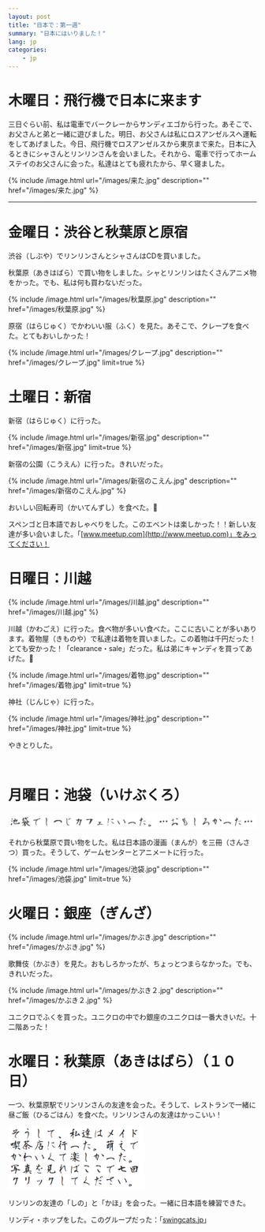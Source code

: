 ```yaml
---
layout: post
title: "日本で：第一週"
summary: "日本にはいりました！"
lang: jp
categories:
    - jp
---
```


木曜日：飛行機で日本に来ます
==============

三日ぐらい前、私は電車でバークレーからサンディエゴから行った。あそこで、お父さんと弟と一緒に遊びました。明日、お父さんは私にロスアンゼルスへ運転をしてあげました。今日、飛行機でロスアンゼルスから東京まで来た。日本に入るときにシャさんとリンリンさんを会いました。それから、電車で行ってホームステイのお父さんに会った。私達はとても疲れたから、早く寝ました。

{% include /image.html url="/images/来た.jpg" description="" href="/images/来た.jpg" %}

* * *

金曜日：渋谷と秋葉原と原宿
==============

渋谷（しぶや）でリンリンさんとシャさんはCDを買いました。

秋葉原（あきはばら）で買い物をしました。シャとリンリンはたくさんアニメ物をかった。でも、私は何も買わないだった。

{% include /image.html url="/images/秋葉原.jpg" description="" href="/images/秋葉原.jpg" %}

原宿（はらじゅく）でかわいい服（ふく）を見た。あそこで、クレープを食べた。とてもおいしかった！

{% include /image.html url="/images/クレープ.jpg" description="" href="/images/クレープ.jpg" limit=true %}

土曜日：新宿
==============

新宿（はらじゅく）に行った。

{% include /image.html url="/images/新宿.jpg" description="" href="/images/新宿.jpg" limit=true %}

新宿の公園（こうえん）に行った。きれいだった。

{% include /image.html url="/images/新宿のこえん.jpg" description="" href="/images/新宿のこえん.jpg" %}

おいしい回転寿司（かいてんずし）を食べた。🍣

スペンゴと日本語でおしゃべりをした。このエベントは楽しかった！！新しい友達が多い会いました。「[www.meetup.com](http://www.meetup.com)」をみってください！

日曜日：川越
==============

{% include /image.html url="/images/川越.jpg" description="" href="/images/川越.jpg" %}

川越（かわごえ）に行った。食べ物が多いい食べた。ここに古いことが多いあります。着物屋（きものや）で私達は着物を買いました。この着物は千円だった！とても安かった！「clearance・sale」だった。私は弟にキャンディを買ってあげた。👘

{% include /image.html url="/images/着物.jpg" description="" href="/images/着物.jpg" limit=true %}

神社（じんじゃ）に行った。

{% include /image.html url="/images/神社.jpg" description="" href="/images/神社.jpg" limit=true %}

やきとりした。

<br/>

月曜日：池袋（いけぶくろ）
==============

<img src="/images/しし.png" width="563" />

それから秋葉原で買い物をした。私は日本語の漫画（まんが）を三冊（さんさつ）買った。そうして、ゲームセンターとアニメートに行った。

{% include /image.html url="/images/池袋.jpg" description="" href="/images/池袋.jpg" limit=true %}

火曜日：銀座（ぎんざ）
==================

{% include /image.html url="/images/かぶき.jpg" description="" href="/images/かぶき.jpg" %}

歌舞伎（かぶき）を見た。おもしろかったが、ちょっとつまらなかった。でも、きれいだった。

{% include /image.html url="/images/かぶき２.jpg" description="" href="/images/かぶき２.jpg" %}

ユニクロでふくを買った。ユニクロの中でわ銀座のユニクロは一番大きいだ。十二階あった！

水曜日：秋葉原（あきはばら）（１０日）
===================

一つ、秋葉原駅でリンリンさんの友達を会った。そうして、レストランで一緒に昼ご飯（ひるごはん）を食べた。リンリンさんの友達はかっこいい！

<!--
そうして、私達はメイド喫茶店に行った。萌えでかわいくて楽しかった！
-->
<script type="text/javascript">
<!--
	var i = 0;
    function showImage(){
    	i = i+1;
    	if(i == 7){
        document.getElementById('sec').style.visibility="visible";
        document.getElementById('sec').style.height="auto";
    	}
    }
    document.addEventListener('DOMSubtreeModified', function (e) {
    if(e.target.tagName === 'HTML' && window.google) {
        if(e.target.className.match('translated')) {
            // page has been translated
            alert("transdet");
         } else {
            // page has been translated and translation was canceled
        }
   }
}, true);
    -->
</script>
<img src="/images/めめ.png" class="ssec" width="274px" onclick="showImage();"/>

<div id="sec" style="visibility:hidden;height:0px;">
{% include /image.html url="/images/メイド.jpg" description="かわいい写真だね。" href="/images/メイド.jpg" limit=true %}
</div>

リンリンの友達の「しの」と「かほ」を会った。一緒に日本語を練習できた。

リンディ・ホップをした。このグループだった：「[swingcats.jp](http://www.swingcats.jp)」

<!--そうして、しぶや駅でおもしろい音楽会った。-->

<br/>


